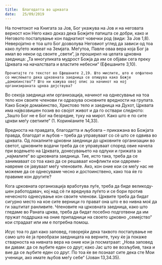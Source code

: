 ```yaml
---
title:  Благодатта во црквата
date:   25/09/2019
---
```


На почетокот на Книгата за Јов, Бог укажува на Јов и на неговата верност кон Него како доказ дека Божјите патишта се добри, како и Неговото постапување кон паднатиот човечки род (види: За Јов 1,8). Неверојатно е тоа што Бог дозволува Неговиот углед да зависи од тоа како луѓето живеат на Земјата. Меѓутоа, Павле оваа вера која Бог ја имал во некои од своите „свети“, ја проширил на целата црковна заедница: „Та многуликата мудрост Божја да им се објави сега преку Црквата на началствата и властите небесни“ (Ефешаните 3,10).

`Прочитајте го текстот во Ефешаните 2,19. Што мислите, што е опфатено со мислењето дека црковната заедница се опишува како Божје „домаќинство“? Што ни кажува овој опис за начинот на кој организираната црква дејствува?`

Во секоја заедница или организација, начинот на однесување на тоа тело кон своите членови ги одразува основните вредности на групата. Како Божје домаќинство, Христово тело и заедница на Духот, Црквата има највозвишен позив во својот живот и да го оствари следното: „Зашто Бог не е Бог на безредие, туку на мирот. Како што е по сите цркви меѓу светиите“ (1. Коринќаните 14,33).

Вредноста на правдата, благодатта и љубовта – прикажана во Божјата правда, благодат и љубов – треба да управуваат со сѐ што се одвива во црквата. Од локалните црковни заедници до црковните организации во светот, црковните водачи треба да се управуваат според овие начела при водењето на Црквата, донесувањето на одлуки и грижата за „најмалите“ во црковната заедница. Тие, исто така, треба да се занимаваат со тоа како да се решаваат конфликти кои одвреме-навреме се јавуваат меѓу членовите. Ако, кон оние кои се меѓу нас не можеме да се однесуваме чесно и достоинствено, како тоа ќе го правиме кон другите?

Кога црковната организација вработува луѓе, треба да биде великоду­шен работодавач, кој над сѐ ги вреднува луѓето и се бори против нечесното однесување кон своите членови. Црквите треба да бидат сигурно место на кое сите верници го прават она што е во нивна моќ да ги заштитат ранливите. Членовите на црковната заедница, како што гледаме во Раната црква, треба да бидат посебно подготвени да им пружат поддршка на оние припадници на своето црковно „семејство“ кои страдаат или им е потребна помош.

Исус тоа го дал како заповед, говорејќи дека таквото постапување не само што ќе ја преобрази заедницата на верните, туку ќе ја покаже стварноста на нивната вера на оние кои ја посматраат: „Нова заповед ви давам: да се љубите еден со друг; како Јас што ве возљубив, така и вие да се љубите еден со друг. По тоа ќе ве познаат сите дека сте Мои ученици, ако имате љубов меѓу себе“ (Јован 13,34.35).
